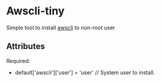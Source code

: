 # Awscli-tiny

Simple tool to install [awscli](https://docs.aws.amazon.com/en_us/cli/latest/userguide/cli-chap-install.html) to non-root user

## Attributes
Required:
* default['awscli']['user']          = 'user' // System user to install.